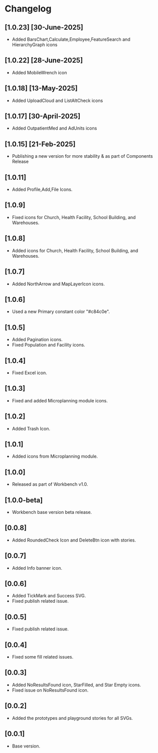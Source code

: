 # Changelog

## [1.0.23]  [30-June-2025]
- Added BarsChart,Calculate,Employee,FeatureSearch and HierarchyGraph icons

## [1.0.22]  [28-June-2025]
- Added MobileWrench icon

## [1.0.18]  [13-May-2025]
- Added UploadCloud and ListAltCheck icons

## [1.0.17]  [30-April-2025]
- Added OutpatientMed and AdUnits icons

## [1.0.15]  [21-Feb-2025]
- Publishing a new version for more stability & as part of Components Release

## [1.0.11]
- Added Profile,Add,File Icons.

## [1.0.9]
- Fixed icons for Church, Health Facility, School Building, and Warehouses.

## [1.0.8]
- Added icons for Church, Health Facility, School Building, and Warehouses.

## [1.0.7]
- Added NorthArrow and MapLayerIcon icons.

## [1.0.6]
- Used a new Primary constant color "#c84c0e".

## [1.0.5]
- Added Pagination icons.
- Fixed Population and Facility icons.

## [1.0.4]
- Fixed Excel icon.

## [1.0.3]
- Fixed and added Microplanning module icons.

## [1.0.2]
- Added Trash Icon.

## [1.0.1]
- Added icons from Microplanning module.

## [1.0.0]
- Released as part of Workbench v1.0.

## [1.0.0-beta]
- Workbench base version beta release.

## [0.0.8]
- Added RoundedCheck Icon and DeleteBtn icon with stories.

## [0.0.7]
- Added Info banner icon.

## [0.0.6]
- Added TickMark and Success SVG.
- Fixed publish related issue.

## [0.0.5]
- Fixed publish related issue.

## [0.0.4]
- Fixed some fill related issues.

## [0.0.3]
- Added NoResultsFound icon, StarFilled, and Star Empty icons.
- Fixed issue on NoResultsFound icon.

## [0.0.2]
- Added the prototypes and playground stories for all SVGs.

## [0.0.1]
- Base version.
